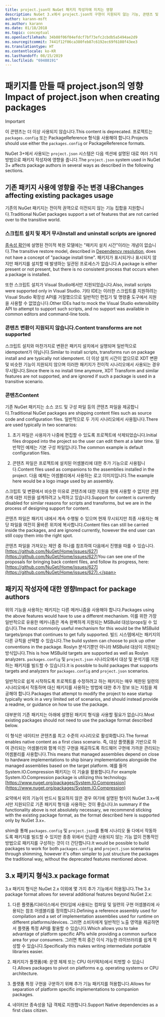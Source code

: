 ```yaml
---
title: project.json이 NuGet 패키지 작성자에 미치는 영향
description: NuGet 3.x에서 project.json의 구현이 지원되지 않는 기능, 콘텐츠 및 패키지 형식 등 패키지 작성자에 영향을 주는 방법에 대한 세부 정보입니다.
author: karann-msft
ms.author: karann
ms.date: 01/18/2018
ms.topic: conceptual
ms.openlocfilehash: 34b08f06f04efdcf7bf73efc2cbdb5a5494ae2d9
ms.sourcegitcommit: 7441f12f06ca380feb87c6192ec69f6108f43ee3
ms.translationtype: HT
ms.contentlocale: ko-KR
ms.lasthandoff: 08/15/2019
ms.locfileid: "69488191"
---
```

# <a name="impact-of-projectjson-when-creating-packages"></a><span data-ttu-id="2c5e1-103">패키지를 만들 때 project.json의 영향</span><span class="sxs-lookup"><span data-stu-id="2c5e1-103">Impact of project.json when creating packages</span></span>

> [!Important]
> <span data-ttu-id="2c5e1-104">이 콘텐츠는 더 이상 사용되지 않습니다.</span><span class="sxs-lookup"><span data-stu-id="2c5e1-104">This content is deprecated.</span></span> <span data-ttu-id="2c5e1-105">프로젝트는 `packages.config` 또는 PackageReference 형식을 사용해야 합니다.</span><span class="sxs-lookup"><span data-stu-id="2c5e1-105">Projects should use either the `packages.config` or PackageReference formats.</span></span>

<span data-ttu-id="2c5e1-106">NuGet 3+에서 사용되는 `project.json` 시스템은 다음 섹션에 설명된 대로 여러 가지 방법으로 패키지 작성자에 영향을 줍니다.</span><span class="sxs-lookup"><span data-stu-id="2c5e1-106">The `project.json` system used in NuGet 3+ affects package authors in several ways as described in the following sections.</span></span>

## <a name="changes-affecting-existing-packages-usage"></a><span data-ttu-id="2c5e1-107">기존 패키지 사용에 영향을 주는 변경 내용</span><span class="sxs-lookup"><span data-stu-id="2c5e1-107">Changes affecting existing packages usage</span></span>

<span data-ttu-id="2c5e1-108">기존의 NuGet 패키지는 전이적 권역으로 이전되지 않는 기능 집합을 지원합니다.</span><span class="sxs-lookup"><span data-stu-id="2c5e1-108">Traditional NuGet packages support a set of features that are not carried over to the transitive world.</span></span>

### <a name="install-and-uninstall-scripts-are-ignored"></a><span data-ttu-id="2c5e1-109">스크립트 설치 및 제거 무시</span><span class="sxs-lookup"><span data-stu-id="2c5e1-109">Install and uninstall scripts are ignored</span></span>

<span data-ttu-id="2c5e1-110">[종속성 확인](../concepts/dependency-resolution.md#dependency-resolution-with-packagereference)에 설명된 전이적 복원 모델에는 "패키지 설치 시간"이라는 개념이 없습니다.</span><span class="sxs-lookup"><span data-stu-id="2c5e1-110">The transitive restore model, described in [Dependency resolution](../concepts/dependency-resolution.md#dependency-resolution-with-packagereference), does not have a concept of "package install time".</span></span> <span data-ttu-id="2c5e1-111">패키지가 표시되거나 표시되지 않지만 패키지를 설치할 때 발생하는 일관된 프로세스가 없습니다.</span><span class="sxs-lookup"><span data-stu-id="2c5e1-111">A package is either present or not present, but there is no consistent process that occurs when a package is installed.</span></span>

<span data-ttu-id="2c5e1-112">또한 스크립트 설치가 Visual Studio에서만 지원되었습니다.</span><span class="sxs-lookup"><span data-stu-id="2c5e1-112">Also, install scripts were supported only in Visual Studio.</span></span> <span data-ttu-id="2c5e1-113">기타 IDE는 이러한 스크립트를 지원하려는 Visual Studio 확장성 API를 거절했으므로 일반적인 편집기 및 명령줄 도구에서 지원을 사용할 수 없었습니다.</span><span class="sxs-lookup"><span data-stu-id="2c5e1-113">Other IDEs had to mock the Visual Studio extensibility API to attempt to support such scripts, and no support was available in common editors and command-line tools.</span></span>

### <a name="content-transforms-are-not-supported"></a><span data-ttu-id="2c5e1-114">콘텐츠 변환이 지원되지 않습니다.</span><span class="sxs-lookup"><span data-stu-id="2c5e1-114">Content transforms are not supported</span></span>

<span data-ttu-id="2c5e1-115">스크립트 설치와 마찬가지로 변환은 패키지 설치에서 실행되며 일반적으로 idempotent가 아닙니다.</span><span class="sxs-lookup"><span data-stu-id="2c5e1-115">Similar to install scripts, transforms run on package install and are typically not idempotent.</span></span> <span data-ttu-id="2c5e1-116">더 이상 설치 시간이 없으므로 XDT 변환 및 비슷한 기능이 지원되지 않으며 이러한 패키지가 전이적 시나리오에서 사용되는 경우 무시됩니다.</span><span class="sxs-lookup"><span data-stu-id="2c5e1-116">Since there is no install time anymore, XDT Transform and similar features are not supported, and are ignored if such a package is used in a transitive scenario.</span></span>

### <a name="content"></a><span data-ttu-id="2c5e1-117">콘텐츠</span><span class="sxs-lookup"><span data-stu-id="2c5e1-117">Content</span></span>

<span data-ttu-id="2c5e1-118">기존 NuGet 패키지는 소스 코드 및 구성 파일 등의 콘텐츠 파일을 제공합니다.</span><span class="sxs-lookup"><span data-stu-id="2c5e1-118">Traditional NuGet packages are shipping content files such as source code and configuration files.</span></span> <span data-ttu-id="2c5e1-119">일반적으로 두 가지 시나리오에서 사용됩니다.</span><span class="sxs-lookup"><span data-stu-id="2c5e1-119">There are used typically in two scenarios:</span></span>

1. <span data-ttu-id="2c5e1-120">초기 파일은 사용자가 나중에 편집할 수 있도록 프로젝트에 삭제되었습니다.</span><span class="sxs-lookup"><span data-stu-id="2c5e1-120">Initial files dropped into the project so the user can edit them at a later time.</span></span> <span data-ttu-id="2c5e1-121">일반적인 예제는 기본 구성 파일입니다.</span><span class="sxs-lookup"><span data-stu-id="2c5e1-121">The common example is default configuration files.</span></span>

1. <span data-ttu-id="2c5e1-122">콘텐츠 파일은 프로젝트에 설치된 어셈블리에 대한 추가 기능으로 사용됩니다.</span><span class="sxs-lookup"><span data-stu-id="2c5e1-122">Content files used as companions to the assemblies installed in the project.</span></span> <span data-ttu-id="2c5e1-123">다음 예제는 어셈블리에서 사용하는 로고 이미지입니다.</span><span class="sxs-lookup"><span data-stu-id="2c5e1-123">The example here would be a logo image used by an assembly.</span></span>

<span data-ttu-id="2c5e1-124">스크립트 및 변환에서 비슷한 이유로 콘텐츠에 대한 지원을 현재 사용할 수 없지만 콘텐츠에 대한 지원을 설계하려고 노력하고 있습니다.</span><span class="sxs-lookup"><span data-stu-id="2c5e1-124">Support for content is currently disabled for similar reasons for scripts and transforms, but we are in the process of designing support for content.</span></span>

<span data-ttu-id="2c5e1-125">콘텐츠 파일은 패키지 내에서 계속 수행될 수 있으며 현재 무시되지만 최종 사용자는 해당 파일을 여전히 올바른 위치에 복사합니다.</span><span class="sxs-lookup"><span data-stu-id="2c5e1-125">Content files can still be carried inside the packages, and are ignored currently, however the end user can still copy them into the right spot.</span></span>

<span data-ttu-id="2c5e1-126">콘텐츠 파일을 가져오는 제안 중 하나를 참조하여 다음에서 진행을 따를 수 있습니다. [https://github.com/NuGet/Home/issues/627](https://github.com/NuGet/Home/issues/627)</span><span class="sxs-lookup"><span data-stu-id="2c5e1-126">You can see one of the proposals for bringing back content files, and follow its progress, here: [https://github.com/NuGet/Home/issues/627](https://github.com/NuGet/Home/issues/627).</span></span>

## <a name="impact-for-package-authors"></a><span data-ttu-id="2c5e1-127">패키지 작성자에 대한 영향</span><span class="sxs-lookup"><span data-stu-id="2c5e1-127">Impact for package authors</span></span>

<span data-ttu-id="2c5e1-128">위의 기능을 사용하는 패키지는 다른 메커니즘을 사용해야 합니다.</span><span class="sxs-lookup"><span data-stu-id="2c5e1-128">Packages using the above features would have to use a different mechanism.</span></span> <span data-ttu-id="2c5e1-129">이를 위한 가장 일반적으로 유용한 메커니즘은 계속 완벽하게 지원되는 MSBuild 대상/props일 수 있습니다.</span><span class="sxs-lookup"><span data-stu-id="2c5e1-129">The most commonly useful mechanism for this would be the MSBuild targets/props that continues to get fully supported.</span></span> <span data-ttu-id="2c5e1-130">빌드 시스템에서는 패키지의 다른 규칙을 선택할 수 있습니다.</span><span class="sxs-lookup"><span data-stu-id="2c5e1-130">The build system can choose to pick up other conventions in the package.</span></span> <span data-ttu-id="2c5e1-131">Roslyn 분석기뿐만 아니라 MSBuild 대상이 지원되는 방식입니다.</span><span class="sxs-lookup"><span data-stu-id="2c5e1-131">This is how MSBuild targets are supported as well as Roslyn analyzers.</span></span> <span data-ttu-id="2c5e1-132">`packages.config` 및 `project.json` 시나리오에서 대상 및 분석기를 지원하는 패키지를 빌드할 수 있습니다.</span><span class="sxs-lookup"><span data-stu-id="2c5e1-132">It is possible to build packages that supports targets and analyzers for `packages.config` and `project.json` scenarios.</span></span>

<span data-ttu-id="2c5e1-133">일반적으로 쉽게 시작하도록 프로젝트를 수정하려고 하는 패키지는 매우 제한된 일련의 시나리오에서 작동하며 대신 패키지를 사용하는 방법에 대한 추가 정보 또는 지침을 제공해야 합니다.</span><span class="sxs-lookup"><span data-stu-id="2c5e1-133">Packages that attempt to modify the project to ease startup typically work in a very limited set of scenarios, and should instead provide a readme, or guidance on how to use the package.</span></span>

<span data-ttu-id="2c5e1-134">대부분의 기존 패키지는 아래에 설명된 패키지 형식을 사용할 필요가 없습니다.</span><span class="sxs-lookup"><span data-stu-id="2c5e1-134">Most existing packages should not need to use the package format described below.</span></span>

<span data-ttu-id="2c5e1-135">이 형식은 네이티브 콘텐츠를 최고 수준의 시나리오로 활성화합니다.</span><span class="sxs-lookup"><span data-stu-id="2c5e1-135">The format enables native content as a first class scenario.</span></span> <span data-ttu-id="2c5e1-136">즉, 대상 플랫폼을 기반으로 하여 관리되는 어셈블리와 함께 이진 구현을 제공하도록 하드웨어 구현에 가까운 관리되는 어셈블리를 사용합니다.</span><span class="sxs-lookup"><span data-stu-id="2c5e1-136">This means that managed assemblies depend on close to hardware implementations to ship binary implementations alongside the managed assemblies based on the target platform.</span></span> <span data-ttu-id="2c5e1-137">예를 들어 System.IO.Compression 패키지는 이 기술을 활용합니다.</span><span class="sxs-lookup"><span data-stu-id="2c5e1-137">For example System.IO.Compression package is utilizing this technology.</span></span> [https://www.nuget.org/packages/System.IO.Compression](https://www.nuget.org/packages/System.IO.Compression)

<span data-ttu-id="2c5e1-138">요약에서 위의 기능이 반드시 필요하지 않은 경우 여기에 설명된 형식이 NuGet 3.x+에서만 지원되므로 기존 패키지 형식을 사용하는 것이 좋습니다.</span><span class="sxs-lookup"><span data-stu-id="2c5e1-138">In summary if the functionality above is not absolutely necessary, we recommend sticking with the existing package format, as the format described here is supported only by NuGet 3.x+.</span></span>

<span data-ttu-id="2c5e1-139">shim을 통해 `packages.config` 및 `project.json`를 통해 시나리오 둘 다에서 작동하도록 패키지를 빌드할 수 있지만 종종 위에서 언급한 사용되지 않는 기능 없이 전통적인 방법으로 패키지를 구성하는 것이 더 간단합니다.</span><span class="sxs-lookup"><span data-stu-id="2c5e1-139">It would be possible to build packages to work for both `packages.config` and `project.json` scenarios through shimming, however it's often simpler to just structure the packages the traditional way, without the deprecated features mentioned above.</span></span>

## <a name="3x-package-format"></a><span data-ttu-id="2c5e1-140">3.x 패키지 형식</span><span class="sxs-lookup"><span data-stu-id="2c5e1-140">3.x package format</span></span>

<span data-ttu-id="2c5e1-141">3\.x 패키지 형식은 NuGet 2.x 이외에 몇 가지 추가 기능에서 허용됩니다.</span><span class="sxs-lookup"><span data-stu-id="2c5e1-141">The 3.x package format allows for several additional features beyond NuGet 2.x:</span></span>

1. <span data-ttu-id="2c5e1-142">다른 플랫폼/디바이스에서 런타임에 사용되는 컴파일 및 일련의 구현 어셈블리에 사용되는 참조 어셈블리를 정의합니다.</span><span class="sxs-lookup"><span data-stu-id="2c5e1-142">Defining a reference assembly used for compilation and a set of implementation assemblies used for runtime on different platforms/devices.</span></span> <span data-ttu-id="2c5e1-143">그러면 소비자에게 일반적인 노출 영역을 제공하면서 플랫폼 특정 API를 활용할 수 있습니다.</span><span class="sxs-lookup"><span data-stu-id="2c5e1-143">Which allows you to take advantage of platform specific APIs while providing a common surface area for your consumers.</span></span> <span data-ttu-id="2c5e1-144">그러면 특히 중간 이식 가능한 라이브러리를 쉽게 작성할 수 있습니다.</span><span class="sxs-lookup"><span data-stu-id="2c5e1-144">Specifically this makes writing intermediate portable libraries easier.</span></span>

1. <span data-ttu-id="2c5e1-145">패키지가 플랫폼(예: 운영 체제 또는 CPU 아키텍처)에서 피벗할 수 있습니다.</span><span class="sxs-lookup"><span data-stu-id="2c5e1-145">Allows packages to pivot on platforms e.g. operating systems or CPU architecture.</span></span>

1. <span data-ttu-id="2c5e1-146">플랫폼 특정 구현을 구분하기 위해 추가 기능 패키지를 허용합니다.</span><span class="sxs-lookup"><span data-stu-id="2c5e1-146">Allows for separation of platform specific implementations to companion packages.</span></span>

1. <span data-ttu-id="2c5e1-147">네이티브 종속성을 1급 객체로 지원합니다.</span><span class="sxs-lookup"><span data-stu-id="2c5e1-147">Support Native dependencies as a first class citizen.</span></span>
